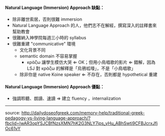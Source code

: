 #### Natural Language (Immersion) Approach 缺點：
- 除非離世索居，否則很難 immersion
- Natural Language Approach 的人，他們志不在解經，撰寫深入的註釋書來幫助教會
- 很難納入神學院每週三小時的 syllabus
- 很難重建 "communicative" 環境
	- 文化背景不同
	- semantic domain 不容易掌握
		- κράζω 讓學生模仿大哭 ⇐ OK；但用小鳥唱歌的影片 ⇐ 錯解，因為 LSJ 對 κράζω 的解釋是「烏鴉呱嚎」，不是「小鳥唱歌」
	- 除非你是 native Koine speaker ⇐ 不存在，否則都是 hypothetical 重建

#### Natural Language (Immersion) Approach 優點：
- 強調聆聽、朗讀、速讀 ⇒ 建立 fluency ，internalization


---


source: http://dailydoseofgreek.com/memory-help/traditional-greek-pedagogy-vs-living-language-approach/?fbclid=IwAR3opYSJCBfNzsXMN7hK2G3NLY7ips_yHu_ABhSwti9CFBJcrxJfjOc61vY